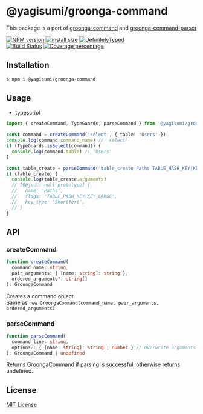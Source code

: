 # @yagisumi/groonga-command

This package is a port of [groonga-command](https://github.com/groonga/groonga-command) and [groonga-command-parser](https://github.com/groonga/groonga-command-parser)

[![NPM version][npm-image]][npm-url] [![install size][packagephobia-image]][packagephobia-url] [![DefinitelyTyped][dts-image]][dts-url]  
[![Build Status][githubactions-image]][githubactions-url] [![Coverage percentage][coveralls-image]][coveralls-url]

## Installation

```sh
$ npm i @yagisumi/groonga-command
```

## Usage

- typescript

```ts
import { createCommand, TypeGuards, parseCommand } from '@yagisumi/groonga-command'

const command = createCommand('select', { table: 'Users' })
console.log(command.command_name) // 'select'
if (TypeGuards.isSelect(command)) {
  console.log(command.table) // 'Users'
}

const table_create = parseCommand('table_create Paths TABLE_HASH_KEY|KEY_LARGE ShortText')
if (table_create) {
  console.log(table_create.arguments)
  // [Object: null prototype] {
  //   name: 'Paths',
  //   flags: 'TABLE_HASH_KEY|KEY_LARGE',
  //   key_type: 'ShortText',
  // }
}
```

## API

### createCommand
```ts
function createCommand(
  command_name: string, 
  pair_arguments: { [name: string]: string }, 
  ordered_arguments?: string[]
): GroongaCommand
```

Creates a command object.<br>
Same as `new GroongaCommand(command_name, pair_arguments, ordered_arguments)`

### parseCommand

```ts
function parseCommand(
  command_line: string,
  options?: { [name: string]: string | number } // Overwrite arguments
): GroongaCommand | undefined
```

Returns GroongaCommand if parsing is successful, otherwise returns undefined.<br>


## License

[MIT License](https://opensource.org/licenses/MIT)

[githubactions-image]: https://img.shields.io/github/workflow/status/yagisumi/node-groonga-command/build?logo=github&style=flat-square
[githubactions-url]: https://github.com/yagisumi/node-groonga-command/actions
[npm-image]: https://img.shields.io/npm/v/@yagisumi/groonga-command.svg?style=flat-square
[npm-url]: https://npmjs.org/package/@yagisumi/groonga-command
[packagephobia-image]: https://flat.badgen.net/packagephobia/install/@yagisumi/groonga-command
[packagephobia-url]: https://packagephobia.now.sh/result?p=@yagisumi/groonga-command
[travis-image]: https://img.shields.io/travis/yagisumi/node-groonga-command.svg?style=flat-square
[travis-url]: https://travis-ci.org/yagisumi/node-groonga-command
[appveyor-image]: https://img.shields.io/appveyor/ci/yagisumi/node-groonga-command.svg?logo=appveyor&style=flat-square
[appveyor-url]: https://ci.appveyor.com/project/yagisumi/node-groonga-command
[coveralls-image]: https://img.shields.io/coveralls/yagisumi/node-groonga-command.svg?style=flat-square
[coveralls-url]: https://coveralls.io/github/yagisumi/node-groonga-command?branch=master
[dts-image]: https://img.shields.io/badge/DefinitelyTyped-.d.ts-blue.svg?style=flat-square
[dts-url]: http://definitelytyped.org
